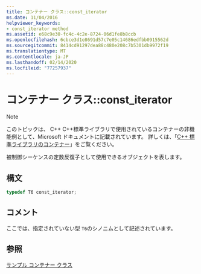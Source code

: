 ```yaml
---
title: コンテナー クラス::const_iterator
ms.date: 11/04/2016
helpviewer_keywords:
- const_iterator method
ms.assetid: e68c9e30-fc4c-4c2e-8724-06d1fe8b8ccb
ms.openlocfilehash: 6cbce3d1e8691d57c7e05c14686edfbb0915562d
ms.sourcegitcommit: 8414cd91297dea88c480e208c7b5301db9972f19
ms.translationtype: MT
ms.contentlocale: ja-JP
ms.lasthandoff: 02/14/2020
ms.locfileid: "77257937"
---
```

# <a name="container-classconst_iterator"></a>コンテナー クラス::const_iterator

> [!NOTE]
> このトピックは、 C++ C++標準ライブラリで使用されているコンテナーの非機能例として、Microsoft ドキュメントに記載されています。 詳しくは、「[C++ 標準ライブラリのコンテナー](../standard-library/stl-containers.md)」をご覧ください。

被制御シーケンスの定数反復子として使用できるオブジェクトを表します。

## <a name="syntax"></a>構文

```cpp
typedef T6 const_iterator;
```

## <a name="remarks"></a>コメント

ここでは、指定されていない型 `T6`のシノニムとして記述されています。

## <a name="see-also"></a>参照

[サンプル コンテナー クラス](../standard-library/sample-container-class.md)
